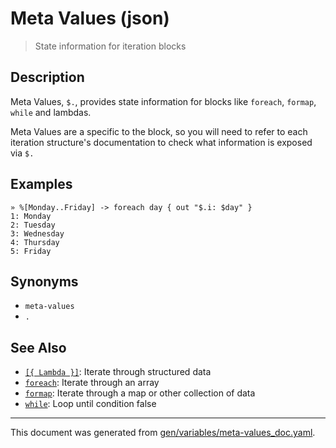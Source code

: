 # Meta Values (json)

> State information for iteration blocks

## Description

Meta Values, `$.`, provides state information for blocks like `foreach`,
`formap`, `while` and lambdas.

Meta Values are a specific to the block, so you will need to refer to each
iteration structure's documentation to check what information is exposed via
`$.`



## Examples

```
» %[Monday..Friday] -> foreach day { out "$.i: $day" }
1: Monday
2: Tuesday
3: Wednesday
4: Thursday
5: Friday
```

## Synonyms

* `meta-values`
* `.`


## See Also

* [`[{ Lambda }]`](../parser/lambda.md):
  Iterate through structured data
* [`foreach`](../commands/foreach.md):
  Iterate through an array
* [`formap`](../commands/formap.md):
  Iterate through a map or other collection of data
* [`while`](../commands/while.md):
  Loop until condition false

<hr/>

This document was generated from [gen/variables/meta-values_doc.yaml](https://github.com/lmorg/murex/blob/master/gen/variables/meta-values_doc.yaml).